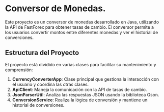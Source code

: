 # Conversor de Monedas.
Este proyecto es un conversor de monedas desarrollado en Java, utilizando la API de FastForex para obtener tasas de cambio. El conversor permite a los usuarios 
convertir montos entre diferentes monedas y ver el historial de conversiones.

## Estructura del Proyecto
El proyecto está dividido en varias clases para facilitar su mantenimiento y comprensión:
1. **CurrencyConverterApp**: Clase principal que gestiona la interacción con el usuario y coordina las otras clases.
2. **ApiClient**: Maneja la comunicación con la API de tasas de cambio.
3. **JsonParserUtil**: Analiza las respuestas JSON usando la biblioteca Gson.
4. **ConversionService**: Realiza la lógica de conversión y mantiene un historial de conversiones.
   

